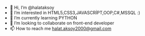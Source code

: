 - 👋 Hi, I’m @halataksoy
- 👀 I’m interested in HTML5,CSS3,JAVASCRİPT,OOP,C#,MSSQL :)
- 🌱 I’m currently learning PYTHON
- 💞️ I’m looking to collaborate on front-end developer 
- 📫 How to reach me halat.aksoy2000@gmail.com

<!---
halataksoy/halataksoy is a ✨ special ✨ repository because its `README.md` (this file) appears on your GitHub profile.
You can click the Preview link to take a look at your changes.
--->
